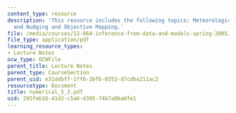 ```yaml
---
content_type: resource
description: 'This resource includes the following topics: Meteorological Assimilation,
  and Nudging and Objective Mapping.'
file: /media/courses/12-864-inference-from-data-and-models-spring-2005/295feb1641d2c5a6d39574b7a8ba6fe1_numerical_5_2.pdf
file_type: application/pdf
learning_resource_types:
- Lecture Notes
ocw_type: OCWFile
parent_title: Lecture Notes
parent_type: CourseSection
parent_uid: e31ddbff-1ff0-3bfb-0353-d7cdba211ac2
resourcetype: Document
title: numerical_5_2.pdf
uid: 295feb16-41d2-c5a6-d395-74b7a8ba6fe1
---
```

